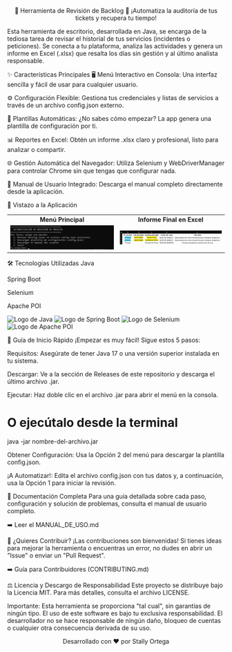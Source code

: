 <div align="center">

🤖 Herramienta de Revisión de Backlog 🤖
¡Automatiza la auditoría de tus tickets y recupera tu tiempo!

</div>

<div align="center">

</div>

Esta herramienta de escritorio, desarrollada en Java, se encarga de la tediosa tarea de revisar el historial de tus servicios (incidentes o peticiones). Se conecta a tu plataforma, analiza las actividades y genera un informe en Excel (.xlsx) que resalta los días sin gestión y al último analista responsable.

✨ Características Principales
🖥️ Menú Interactivo en Consola: Una interfaz sencilla y fácil de usar para cualquier usuario.

⚙️ Configuración Flexible: Gestiona tus credenciales y listas de servicios a través de un archivo config.json externo.

📄 Plantillas Automáticas: ¿No sabes cómo empezar? La app genera una plantilla de configuración por ti.

📊 Reportes en Excel: Obtén un informe .xlsx claro y profesional, listo para analizar o compartir.

🌐 Gestión Automática del Navegador: Utiliza Selenium y WebDriverManager para controlar Chrome sin que tengas que configurar nada.

📖 Manual de Usuario Integrado: Descarga el manual completo directamente desde la aplicación.

📸 Vistazo a la Aplicación
<table align="center">
<tr>
<td align="center"><strong>Menú Principal</strong></td>
<td align="center"><strong>Informe Final en Excel</strong></td>
</tr>
<tr>
<td><img src="captures/menu.png" alt="Imagen del menú principal en la consola" width="400"/></td>
<td><img src="captures/result.png" alt="Imagen de un ejemplo del reporte en Excel" width="400"/></td>
</tr>
</table>

🛠️ Tecnologías Utilizadas
Java

Spring Boot

Selenium

Apache POI

<img src="https://img.icons8.com/color/48/000000/java-coffee-cup-logo.png" alt="Logo de Java"/>

<img src="https://img.icons8.com/color/48/000000/spring-logo.png" alt="Logo de Spring Boot"/>

<img src="https://img.icons8.com/color/48/000000/selenium-test-automation.png" alt="Logo de Selenium"/>

<img src="https://img.icons8.com/color/48/000000/ms-excel.png" alt="Logo de Apache POI"/>

🚀 Guía de Inicio Rápido
¡Empezar es muy fácil! Sigue estos 5 pasos:

Requisitos: Asegúrate de tener Java 17 o una versión superior instalada en tu sistema.

Descargar: Ve a la sección de Releases de este repositorio y descarga el último archivo .jar.

Ejecutar: Haz doble clic en el archivo .jar para abrir el menú en la consola.

# O ejecútalo desde la terminal
java -jar nombre-del-archivo.jar

Obtener Configuración: Usa la Opción 2 del menú para descargar la plantilla config.json.

¡A Automatizar!: Edita el archivo config.json con tus datos y, a continuación, usa la Opción 1 para iniciar la revisión.

📖 Documentación Completa
Para una guía detallada sobre cada paso, configuración y solución de problemas, consulta el manual de usuario completo.

➡️ Leer el MANUAL_DE_USO.md

🤝 ¿Quieres Contribuir?
¡Las contribuciones son bienvenidas! Si tienes ideas para mejorar la herramienta o encuentras un error, no dudes en abrir un "Issue" o enviar un "Pull Request".

➡️ Guía para Contribuidores (CONTRIBUTING.md)

⚖️ Licencia y Descargo de Responsabilidad
Este proyecto se distribuye bajo la Licencia MIT. Para más detalles, consulta el archivo LICENSE.

Importante: Esta herramienta se proporciona "tal cual", sin garantías de ningún tipo. El uso de este software es bajo tu exclusiva responsabilidad. El desarrollador no se hace responsable de ningún daño, bloqueo de cuentas o cualquier otra consecuencia derivada de su uso.

<div align="center">

Desarrollado con ❤️ por Stally Ortega

</div>
